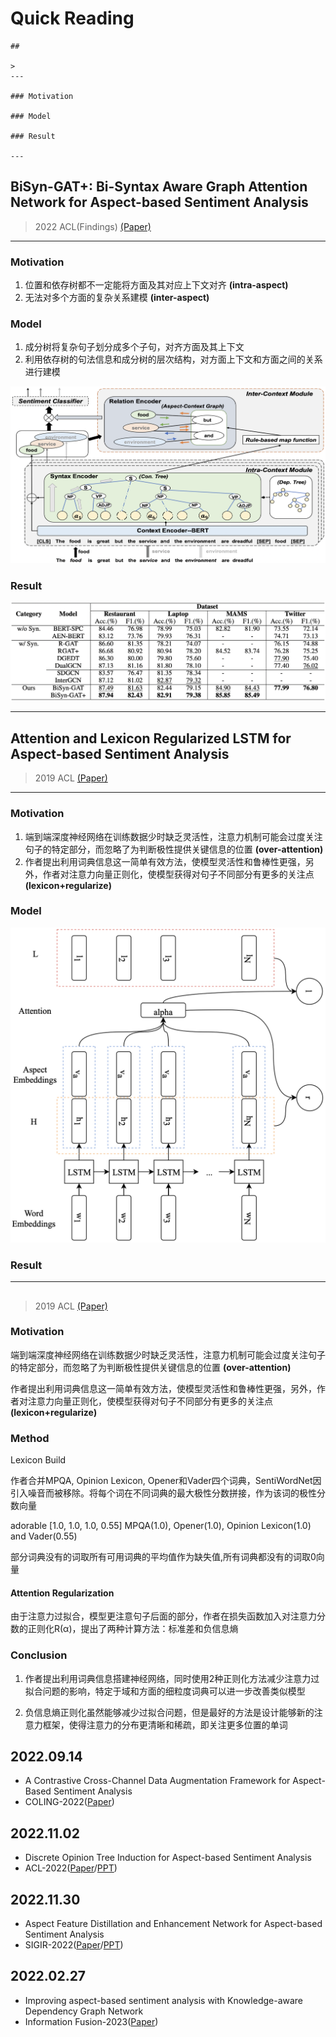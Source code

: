 # Quick Reading 
```
##

> 
---

### Motivation

### Model

### Result

---
```



## BiSyn-GAT+: Bi-Syntax Aware Graph Attention Network for Aspect-based Sentiment Analysis

> 2022 ACL(Findings) [(Paper)](/Paper/pdf/2022_ACL(Findings)_BiSyn-GAT%2B%20Bi-Syntax%20Aware%20Graph%20Attention%20Network%20for%20Aspect-based%20Sentiment%20Analysis.pdf)
---
### Motivation
1. 位置和依存树都不一定能将方面及其对应上下文对齐 **(intra-aspect)**
2. 无法对多个方面的复杂关系建模 **(inter-aspect)**

### Model
1. 成分树将复杂句子划分成多个子句，对齐方面及其上下文
2. 利用依存树的句法信息和成分树的层次结构，对方面上下文和方面之间的关系进行建模

![Model](/Paper/figure/BiSyn-GAT2.png)

### Result
![Result](/Paper/figure/BiSyn-GAT3.png)

---
## Attention and Lexicon Regularized LSTM for Aspect-based Sentiment Analysis

> 2019 ACL [(Paper)](/Paper/pdf/2019_ACL_Attention%20and%20Lexicon%20Regularized%20LSTM%20for%20Aspect-based%20Sentiment%20Analysis.pdf)
---

### Motivation
1. 端到端深度神经网络在训练数据少时缺乏灵活性，注意力机制可能会过度关注句子的特定部分，而忽略了为判断极性提供关键信息的位置 **(over-attention)**
2. 作者提出利用词典信息这一简单有效方法，使模型灵活性和鲁棒性更强，另外，作者对注意力向量正则化，使模型获得对句子不同部分有更多的关注点 **(lexicon+regularize)**
### Model

![Model](/Paper//figure/ATLX2.png)
### Result

---


## 

> 2019 ACL [(Paper)](/Paper/pdf/2019_ACL_Attention%20and%20Lexicon%20Regularized%20LSTM%20for%20Aspect-based%20Sentiment%20Analysis.pdf)

### Motivation
端到端深度神经网络在训练数据少时缺乏灵活性，注意力机制可能会过度关注句子的特定部分，而忽略了为判断极性提供关键信息的位置 **(over-attention)**

作者提出利用词典信息这一简单有效方法，使模型灵活性和鲁棒性更强，另外，作者对注意力向量正则化，使模型获得对句子不同部分有更多的关注点 **(lexicon+regularize)**

### Method

Lexicon Build

作者合并MPQA, Opinion Lexicon, Opener和Vader四个词典，SentiWordNet因引入噪音而被移除。将每个词在不同词典的最大极性分数拼接，作为该词的极性分数向量

adorable [1.0, 1.0, 1.0, 0.55] MPQA(1.0), Opener(1.0), Opinion Lexicon(1.0) and Vader(0.55)

部分词典没有的词取所有可用词典的平均值作为缺失值,所有词典都没有的词取0向量

#### Attention Regularization
由于注意力过拟合，模型更注意句子后面的部分，作者在损失函数加入对注意力分数的正则化R(α)，提出了两种计算方法：标准差和负信息熵
### Conclusion
1. 作者提出利用词典信息搭建神经网络，同时使用2种正则化方法减少注意力过拟合问题的影响，特定于域和方面的细粒度词典可以进一步改善类似模型

2. 负信息熵正则化虽然能够减少过拟合问题，但是最好的方法是设计能够新的注意力框架，使得注意力的分布更清晰和稀疏，即关注更多位置的单词




## 2022.09.14

- A Contrastive Cross-Channel Data Augmentation Framework for Aspect-Based Sentiment Analysis
- COLING-2022([Paper](/Paper/2022_09_14_A%20Contrastive%20Cross-Channel%20Data%20Augmentation%20Framework%20for%20Aspect-Based%20Sentiment%20Analysis.pdf))

## 2022.11.02

- Discrete Opinion Tree Induction for Aspect-based Sentiment Analysis
- ACL-2022([Paper](/Paper/2022_11_02_Discrete%20Opinion%20Tree%20Induction%20for%20Aspect-based%20Sentiment%20Analysis.pdf)/[PPT](2022_11_02_dotGCN.pptx))

## 2022.11.30

- Aspect Feature Distillation and Enhancement Network for Aspect-based Sentiment Analysis
- SIGIR-2022([Paper](/Paper/2022_11_30_Aspect%20Feature%20Distillation%20and%20Enhancement%20Network%20for%20Aspect-based%20Sentiment%20Analysis.pdf)/[PPT](/Paper/2022_11_30_AFDEN.pptx))

## 2022.02.27

* Improving aspect-based sentiment analysis with Knowledge-aware Dependency Graph Network
* Information Fusion-2023([Paper](/Paper/2023_02_27_Improving%20aspect-based%20sentiment%20analysis%20with%20Knowledge-aware%20Dependency%20Graph%20Network.pdf))
